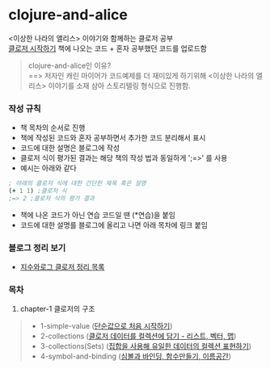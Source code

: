 # clojure-and-alice
<이상한 나라의 앨리스> 이야기와 함께하는 클로저 공부 \
[클로저 시작하기](http://www.kyobobook.co.kr/product/detailViewKor.laf?ejkGb=KOR&barcode=9788966261802) 책에 나오는 코드 + 혼자 공부했던 코드를 업로드함
> clojure-and-alice인 이유? \
> ==> 저자인 캐린 마이어가 코드예제를 더 재미있게 하기위해 <이상한 나라의 앨리스> 이야기를 소재 삼아 스토리텔링 형식으로 진행함.
### 작성 규칙
- 책 목차의 순서로 진행
- 책에 작성된 코드와 혼자 공부하면서 추가한 코드 분리해서 표시
- 코드에 대한 설명은 블로그에 작성
- 클로저 식이 평가된 결과는 해당 책의 작성 법과 동일하게 ';=>' 를 사용
- 예시는 아래와 같다
```clojure
; 아래의 클로저 식에 대한 간단한 제목 혹은 설명
(+ 1 1) ;클로저 식
;=> 2 ;클로저 식의 평가 결과
```
- 책에 나온 코드가 아닌 연습 코드일 땐 (*연습)을 붙임
- 코드에 대한 설명를 블로그에 올리고 나면 아래 목차에 링크 붙임
### 블로그 정리 보기
- [지수와로그 클로저 정리 목록](https://thumbsu.github.io/tags/clojure/)
### 목차
1. chapter-1 클로저의 구조
> - 1-simple-value ([단순값으로 처음 시작하기](https://thumbsu.github.io/2018/09/26/get-started-clojure/)) 
> - 2-collections ([클로저 데이터를 컬렉션에 담기 - 리스트, 벡터, 맵](https://thumbsu.github.io/2018/09/27/clojure-collections-1/))
> - 3-collections(Sets) ([집합을 사용해 유일한 데이터의 컬렉션 표현하기](https://thumbsu.github.io/2018/10/02/clojure-collections-2/))
> - 4-symbol-and-binding ([심볼과 바인딩, 함수만들기, 이름공간](https://thumbsu.github.io/2018/10/03/symbols-and-function]))
